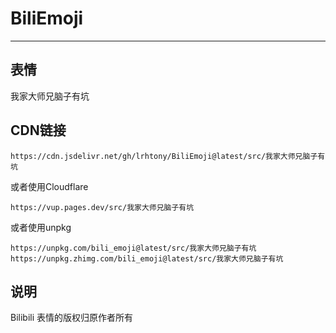# BiliEmoji
---
## 表情
我家大师兄脑子有坑
## CDN链接
```
https://cdn.jsdelivr.net/gh/lrhtony/BiliEmoji@latest/src/我家大师兄脑子有坑
```
或者使用Cloudflare
```
https://vup.pages.dev/src/我家大师兄脑子有坑
```
或者使用unpkg
```
https://unpkg.com/bili_emoji@latest/src/我家大师兄脑子有坑
https://unpkg.zhimg.com/bili_emoji@latest/src/我家大师兄脑子有坑
```
## 说明
Bilibili 表情的版权归原作者所有
